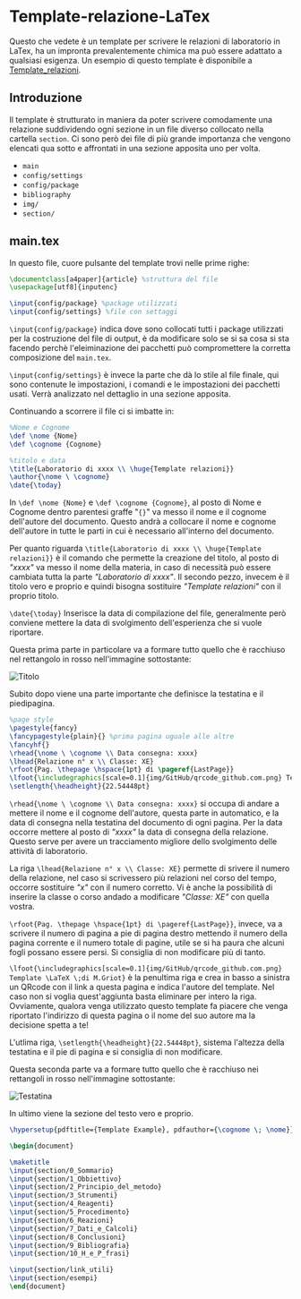 # Template-relazione-LaTex

Questo che vedete è un template per scrivere le relazioni di laboratorio in LaTex, ha un impronta prevalentemente chimica ma può essere adattato a qualsiasi esigenza.
Un esempio di questo template è disponibile a [Template_relazioni](https://github.com/MGriot/Template-relazione-LaTex/blob/master/.out/main.pdf).

## Introduzione
Il template è strutturato in maniera da poter scrivere comodamente una relazione suddividendo ogni sezione in un file diverso collocato nella cartella `section`.
Ci sono però dei file di più grande importanza che vengono elencati qua sotto e affrontati in una sezione apposita uno per volta.
* `main`
* `config/settings`
* `config/package`
* `bibliography`
* `img/`
* `section/`

## main.tex
In questo file, cuore pulsante del template trovi nelle prime righe:
```LaTex
\documentclass[a4paper]{article} %struttura del file
\usepackage[utf8]{inputenc}

\input{config/package} %package utilizzati
\input{config/settings} %file con settaggi
```

`\input{config/package}` indica dove sono collocati tutti i package utilizzati per la costruzione del file di output, è da modificare solo se si sa cosa si sta facendo perchè l'eleiminazione dei pacchetti può compromettere la corretta composizione del `main.tex`.

`\input{config/settings}` è invece la parte che dà lo stile al file finale, qui sono contenute le impostazioni, i comandi e le impostazioni dei pacchetti usati. Verrà analizzato nel dettaglio in una sezione apposita.

Continuando a scorrere il file ci si imbatte in:

```LaTex
%Nome e Cognome 
\def \nome {Nome}
\def \cognome {Cognome}

%titolo e data
\title{Laboratorio di xxxx \\ \huge{Template relazioni}}
\author{\nome \ \cognome}
\date{\today}
```
In `\def \nome {Nome}` e `\def \cognome {Cognome}`, al posto di Nome  e Cognome dentro parentesi graffe "`{}`" va messo il nome e il cognome dell'autore del documento. Questo andrà a collocare il nome e cognome dell'autore in tutte le parti in cui è necessario all'interno del documento.

Per quanto riguarda `\title{Laboratorio di xxxx \\ \huge{Template relazioni}}` è il comando che permette la creazione del titolo, al posto di _"xxxx"_ va messo il nome della materia, in caso di necessità può essere cambiata tutta la parte _"Laboratorio di xxxx"_. Il secondo pezzo, invecem è il titolo vero e proprio e quindi bisogna sostituire _"Template relazioni"_ con il proprio titolo. 

`\date{\today}` Inserisce la data di compilazione del file, generalmente però conviene mettere la data di svolgimento dell'esperienza che si vuole riportare.

Questa prima parte in particolare va a formare tutto quello che è racchiuso nel rettangolo in rosso nell'immagine sottostante:

![Titolo](../img/GitHub/titolo.png)


Subito dopo viene una parte importante che definisce la testatina e il piedipagina.
```LaTex
%page style
\pagestyle{fancy}
\fancypagestyle{plain}{} %prima pagina uguale alle altre
\fancyhf{}
\rhead{\nome \ \cognome \\ Data consegna: xxxx}
\lhead{Relazione n° x \\ Classe: XE}
\rfoot{Pag. \thepage \hspace{1pt} di \pageref{LastPage}}
\lfoot{\includegraphics[scale=0.1]{img/GitHub/qrcode_github.com.png} Template \LaTeX \;di M.Griot}
\setlength{\headheight}{22.54448pt}
```

`\rhead{\nome \ \cognome \\ Data consegna: xxxx}` si occupa di andare a mettere il nome e il cognome dell'autore, questa parte in automatico, e la data di consegna nella testatina del documento di ogni pagina. Per la data occorre mettere al posto di _"xxxx"_ la data di consegna della relazione. Questo serve per avere un tracciamento migliore dello svolgimento delle attività di laboratorio.

La riga `\lhead{Relazione n° x \\ Classe: XE}` permette di srivere il numero della relazione, nel caso si scrivessero più relazioni nel corso del tempo, occorre sostituire _"x"_ con il numero corretto. Vi è anche la possibilità di inserire la classe o corso andado a modificare _"Classe: XE"_ con quella vostra.

`\rfoot{Pag. \thepage \hspace{1pt} di \pageref{LastPage}}`, invece, va a scrivere il numero di pagina a pie di pagina destro mettendo il numero della pagina corrente e il numero totale di pagine, utile se si ha paura che alcuni fogli possano essere persi. Si consiglia di non modificare più di tanto.

`\lfoot{\includegraphics[scale=0.1]{img/GitHub/qrcode_github.com.png} Template \LaTeX \;di M.Griot}` è la penultima riga e crea in basso a sinistra un QRcode con il link a questa pagina e indica l'autore del template. Nel caso non si voglia quest'aggiunta basta eliminare per intero la riga. Ovviamente, qualora venga utilizzato questo template fa piacere che venga riportato l'indirizzo di questa pagina o il nome del suo autore ma la decisione spetta a te!

L'utlima riga, `\setlength{\headheight}{22.54448pt}`, sistema l'altezza della testatina e il pie di pagina e si consiglia di non modificare.

Questa seconda parte va a formare tutto quello che è racchiuso nei rettangoli in rosso nell'immagine sottostante:

![Testatina](Template-relazione-LaTex\img\GitHub\testatina_e_piedipagina.png)

In ultimo viene la sezione del testo vero e proprio.
```LaTex
\hypersetup{pdftitle={Template Example}, pdfauthor={\cognome \; \nome}}

\begin{document}

\maketitle 
\input{section/0_Sommario} 
\input{section/1_Obbiettivo}
\input{section/2_Principio_del_metodo}
\input{section/3_Strumenti}
\input{section/4_Reagenti}
\input{section/5_Procedimento}
\input{section/6_Reazioni}
\input{section/7_Dati_e_Calcoli}
\input{section/8_Conclusioni}
\input{section/9_Bibliografia}
\input{section/10_H_e_P_frasi} 

\input{section/link_utili}
\input{section/esempi}
\end{document}
```
